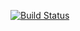 [![Build Status](https://travis-ci.com/testowanieaplikacjijavaug/projekt2-inql.svg?token=3kJQswsH2SS3Xnj1fhuG&branch=develop)](https://travis-ci.com/testowanieaplikacjijavaug/projekt2-inql)
